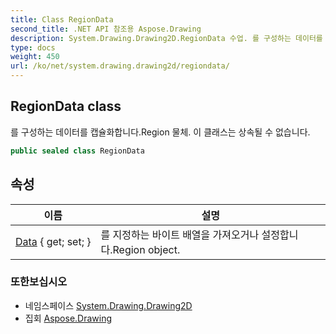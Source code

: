 ```yaml
---
title: Class RegionData
second_title: .NET API 참조용 Aspose.Drawing
description: System.Drawing.Drawing2D.RegionData 수업. 를 구성하는 데이터를 캡슐화합니다.Region 물체. 이 클래스는 상속될 수 없습니다.
type: docs
weight: 450
url: /ko/net/system.drawing.drawing2d/regiondata/
---
```

## RegionData class

를 구성하는 데이터를 캡슐화합니다.Region 물체. 이 클래스는 상속될 수 없습니다.

```csharp
public sealed class RegionData
```

## 속성

| 이름 | 설명 |
| --- | --- |
| [Data](../../system.drawing.drawing2d/regiondata/data/) { get; set; } | 를 지정하는 바이트 배열을 가져오거나 설정합니다.Region object. |

### 또한보십시오

* 네임스페이스 [System.Drawing.Drawing2D](../../system.drawing.drawing2d/)
* 집회 [Aspose.Drawing](../../)


